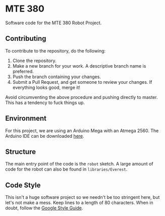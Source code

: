 # MTE 380
Software code for the MTE 380 Robot Project.

## Contributing
To contribute to the repository, do the following:

1. Clone the repository.
2. Make a new branch for your work. A descriptive branch name is preferred.
3. Push the branch containing your changes.
4. Submit a Pull Request, and get someone to review your changes. If everything
   looks good, merge it!

Avoid circumventing the above procedure and pushing directly to master. This
has a tendency to fuck things up.

## Environment
For this project, we are using an Arduino Mega with an Atmega 2560. The Arduino
IDE can be downloaded [here](https://www.arduino.cc/en/Main/Software).

## Structure
The main entry point of the code is the `robot` sketch. A large amount of code
for the robot can also be found in `libraries/Everest`.

## Code Style
This isn't a huge software project so we needn't be too stringent here, but
let's not make a mess. Keep lines to a length of 80 characters. When in doubt,
follow the
[Google Style Guide](https://google.github.io/styleguide/cppguide.html).
